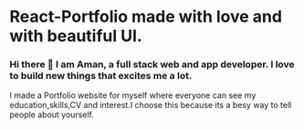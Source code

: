 # React-Portfolio made with love and with beautiful UI.



### Hi there 👋 I am Aman, a full stack web and app developer. I love to build new things that excites me a lot.
I made a Portfolio website for myself where everyone can see my education,skills,CV and interest.I choose this because its a besy way to tell people about yourself.





